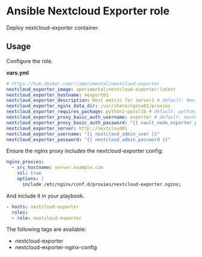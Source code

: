 # Ansible Nextcloud Exporter role

Deploy nextcloud-exporter container.

## Usage

Configure the role.

**vars.yml**

```yml
# https://hub.docker.com/r/xperimental/nextcloud-exporter
nextcloud_exporter_image: xperimental/nextcloud-exporter:latest
nextcloud_exporter_hostname: nexport01
nextcloud_exporter_description: Host metric for server1 # default: Nextcloud Exporter
nextcloud_exporter_nginx_data_dir: /usr/share/nginx01/proxies
nextcloud_exporter_requires_package: python2-passlib # default: python3-passlib
nextcloud_exporter_proxy_basic_auth_username: exporter # default: nextcloud-exporter
nextcloud_exporter_proxy_basic_auth_password: "{{ vault_node_exporter_proxy_basic_auth_password }}"
nextcloud_exporter_server: http://nextcloud01
nextcloud_exporter_username: "{{ nextcloud_admin_user }}"
nextcloud_exporter_password: "{{ nextcloud_admin_password }}"
```

Ensure the nginx proxy includes the nextcloud-exporter config:

```yml
nginx_proxies:
  - src_hostname: server.example.com
    ssl: true
    options: |
      include /etc/nginx/conf.d/proxies/nextcloud-exporter.nginx;
```

And include it in your playbook.

```yml
- hosts: nextcloud-exporter
  roles:
  - role: nextcloud-exporter
```

The following tags are available:

* nextcloud-exporter
* nextcloud-exporter-nginx-config
